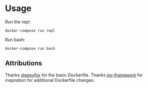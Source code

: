 # Usage

Run the repl:

`docker-compose run repl`

Run bash:

`docker-compose run bash`

## Attributions

Thanks [sleepyfox](https://github.com/sleepyfox) for the basic Dockerfile.
Thanks [joy-framework](https://github.com/joy-framework) for inspiration for additional Dockerfile changes.
